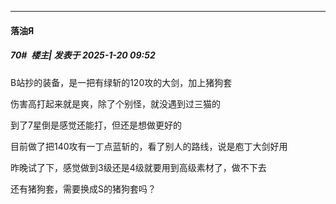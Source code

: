 ﻿
*****

####  落油Я  
##### 70#         楼主| 发表于 2025-1-20 09:52

B站抄的装备，是一把有绿斩的120攻的大剑，加上猪狗套

伤害高打起来就是爽，除了个别怪，就没遇到过三猫的

到了7星倒是感觉还能打，但还是想做更好的

目前做了把140攻有一丁点蓝斩的，看了别人的路线，说是庖丁大剑好用

昨晚试了下，感觉做到3级还是4级就要用到高级素材了，做不下去

还有猪狗套，需要换成S的猪狗套吗？

